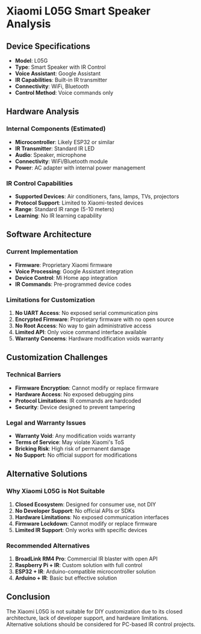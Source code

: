 # Xiaomi L05G Smart Speaker Analysis

## Device Specifications
- **Model**: L05G
- **Type**: Smart Speaker with IR Control
- **Voice Assistant**: Google Assistant
- **IR Capabilities**: Built-in IR transmitter
- **Connectivity**: WiFi, Bluetooth
- **Control Method**: Voice commands only

## Hardware Analysis

### Internal Components (Estimated)
- **Microcontroller**: Likely ESP32 or similar
- **IR Transmitter**: Standard IR LED
- **Audio**: Speaker, microphone
- **Connectivity**: WiFi/Bluetooth module
- **Power**: AC adapter with internal power management

### IR Control Capabilities
- **Supported Devices**: Air conditioners, fans, lamps, TVs, projectors
- **Protocol Support**: Limited to Xiaomi-tested devices
- **Range**: Standard IR range (5-10 meters)
- **Learning**: No IR learning capability

## Software Architecture

### Current Implementation
- **Firmware**: Proprietary Xiaomi firmware
- **Voice Processing**: Google Assistant integration
- **Device Control**: Mi Home app integration
- **IR Commands**: Pre-programmed device codes

### Limitations for Customization
1. **No UART Access**: No exposed serial communication pins
2. **Encrypted Firmware**: Proprietary firmware with no open source
3. **No Root Access**: No way to gain administrative access
4. **Limited API**: Only voice command interface available
5. **Warranty Concerns**: Hardware modification voids warranty

## Customization Challenges

### Technical Barriers
- **Firmware Encryption**: Cannot modify or replace firmware
- **Hardware Access**: No exposed debugging pins
- **Protocol Limitations**: IR commands are hardcoded
- **Security**: Device designed to prevent tampering

### Legal and Warranty Issues
- **Warranty Void**: Any modification voids warranty
- **Terms of Service**: May violate Xiaomi's ToS
- **Bricking Risk**: High risk of permanent damage
- **No Support**: No official support for modifications

## Alternative Solutions

### Why Xiaomi L05G is Not Suitable
1. **Closed Ecosystem**: Designed for consumer use, not DIY
2. **No Developer Support**: No official APIs or SDKs
3. **Hardware Limitations**: No exposed communication interfaces
4. **Firmware Lockdown**: Cannot modify or replace firmware
5. **Limited IR Support**: Only works with specific devices

### Recommended Alternatives
1. **BroadLink RM4 Pro**: Commercial IR blaster with open API
2. **Raspberry Pi + IR**: Custom solution with full control
3. **ESP32 + IR**: Arduino-compatible microcontroller solution
4. **Arduino + IR**: Basic but effective solution

## Conclusion
The Xiaomi L05G is not suitable for DIY customization due to its closed architecture, lack of developer support, and hardware limitations. Alternative solutions should be considered for PC-based IR control projects.
